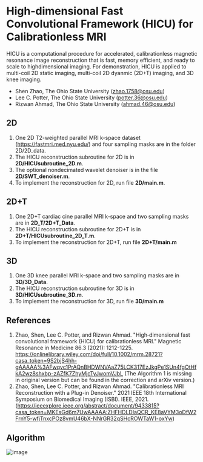 # High-dimensional Fast Convolutional Framework (HICU) for Calibrationless MRI
HICU is a computational procedure for accelerated, calibrationless magnetic resonance image reconstruction that is fast, memory efficient, and ready to scale to highdimensional imaging. For demonstration, HICU is applied to multi-coil 2D static imaging, multi-coil 2D dyanmic (2D+T) imaging, and 3D knee imaging. 

* Shen Zhao, The Ohio State University (zhao.1758@osu.edu)
* Lee C. Potter, The Ohio State University (potter.36@osu.edu)
* Rizwan Ahmad, The Ohio State University (ahmad.46@osu.edu)

## 2D
1. One 2D T2-weighted parallel MRI k-space dataset (https://fastmri.med.nyu.edu/) and four sampling masks are in the folder 2D/2D_data. 
2. The HICU reconstruction subroutine for 2D is in **2D/HICUsubroutine_2D.m**. 
3. The optional nondecimated wavelet denoiser is in the file **2D/SWT_denoiser.m**.
4. To implement the reconstruction for 2D, run file **2D/main.m**.

## 2D+T
1. One 2D+T cardiac cine parallel MRI k-space and two sampling masks are in **2D_T/2D+T_Data**.
2. The HICU reconstruction subroutine for 2D+T is in **2D+T/HICUsubroutine_2D_T.m**.
3. To implement the reconstruction for 2D+T, run file **2D+T/main.m**


## 3D
1. One 3D knee parallel MRI k-space and two sampling masks are in **3D/3D_Data**.
2. The HICU reconstruction subroutine for 3D is in **3D/HICUsubroutine_3D.m**.
3. To implement the reconstruction for 3D, run file **3D/main.m**



## References
1. Zhao, Shen, Lee C. Potter, and Rizwan Ahmad. "High‐dimensional fast convolutional framework (HICU) for calibrationless MRI." Magnetic Resonance in Medicine 86.3 (2021): 1212-1225. https://onlinelibrary.wiley.com/doi/full/10.1002/mrm.28721?casa_token=9S2bjS4hh-gAAAAA%3AFwqvc1PrAQnBHDWNVAaZ75LCK317EzJkgPe1SUn4fgOtHfkA2wz8shxbp-zAZfK7ZhyMjcTyJwomVJbL (The Algorithm 1 is missing in original version but can be found in the correction and arXiv version.)
2. Zhao, Shen, Lee C. Potter, and Rizwan Ahmad. "Calibrationless MRI Reconstruction with a Plug-in Denoiser." 2021 IEEE 18th International Symposium on Biomedical Imaging (ISBI). IEEE, 2021.(https://ieeexplore.ieee.org/abstract/document/9433815?casa_token=MKEsGd6m7UwAAAAA:ZHFHDLDIaQCR_KE8aVYM3oDfW2FrnY5-wfjTnxcPOz8vmU46bX-NNrGR32qSHcROWTaW1-oxYw)

## Algorithm

![image](https://user-images.githubusercontent.com/62859186/142609279-680bc150-60af-4196-b61d-288058d16fe6.png)

